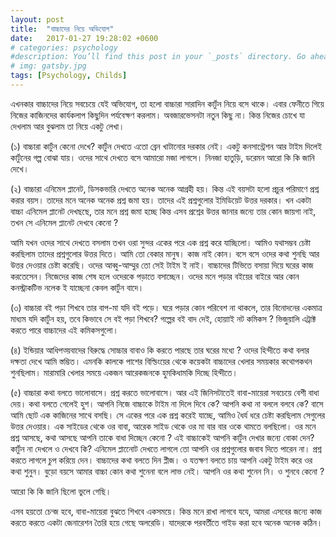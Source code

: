 ```yaml
---
layout: post
title:  "বাচ্চাদের নিয়ে অভিযোগ"
date:   2017-01-27 19:28:02 +0600
# categories: psychology
#description: You’ll find this post in your `_posts` directory. Go ahead and edit it and re-build the site to see your changes. # Add post description (optional)
# img: gatsby.jpg
tags: [Psychology, Childs]
---
```


এখনকার বাচ্চাদের নিয়ে সবচেয়ে যেই অভিযোগ, তা হলো বাচ্চারা সারাদিন কার্টুন নিয়ে বসে থাকে। এবার ফেনীতে গিয়ে নিজের কাজিনদের কার্যকলাপ কিছুদিন পর্যবেক্ষণ করলাম। অবজারভেসনটা নতুন কিছু না। কিন্ত নিজের চোখে যা দেখলাম আর বুঝলাম তা নিয়ে একটু লেখা।

(১) বাচ্চারা কার্টুন কেনো দেখে? কার্টুন দেখতে এতো ব্রেন খাটানোর দরকার নেই। একটু কনসান্ট্রেশন আর টাইম দিলেই কার্টুনের গল্প বোঝা যায়। ওদের সাথে দেখতে বসে আমারো মজা লাগসে। নিনজা হাতুড়ি, ডরেমন আরো কি কি জানি দেখে।

(২) বাচ্চারা এনিমেল প্লানেট, ডিসকভারি দেখতে অনেক অনেক আগ্রহী হয়। কিন্ত এই বয়সটা হলো প্রচুর পরিমাণে প্রশ্ন করার বয়স। তাদের মনে অনেক অনেক প্রশ্ন জমা হয়। তাদের এই প্রশ্নগুলোর ইমিডিয়েট উত্তর দরকার। খন একটা বাচ্চা এনিমেল প্লানেট দেখছছে, তার মনে প্রশ্ন জমা হচ্ছে কিন্ত এসব প্রশ্নের উত্তর জানার জন্যে তার কোন জায়গা নাই, তখন সে এনিমেল প্লানেট দেখবে কেনো ?

আমি যখন ওদের সাথে দেখতে বসলাম তখন ওরা সুন্দর একের পরে এক প্রশ্ন করে যাচ্ছিলো। আমিও যথাসম্ভব চেষ্টা করছিলাম তাদের প্রশ্নগুলোর উত্তর দিতে। আমি তো বেকার মানুষ। কাজ নাই কোন। বসে বসে ওদের কথা শুনছি আর উত্তর দেওয়ার চেষ্টা করেছি। ওদের আব্বু-আম্মুর তো সেই টাইম ই নাই। বাচ্চাদের টিভিতে বসায়া দিয়ে ঘরের কাজ করতেসেন। নিজেদের কাজ শেষ হলে ওদেরকে পড়াতে বসাচ্ছেন। ওদের মনে পড়ার বইয়ের বাইরে আর কোন কনস্ট্রাকটিভ নলেক ই যাচ্ছেনা কেবল কার্টুন বাদে।

(৩) বাচ্চারা বই পড়া শিখবে তার বাপ-মা যদি বই পড়ে। ঘরে পড়ার কোন পরিবেশ না থাকলে, তার বিনোদনের একমাত্র মাধ্যম যদি কার্টুন হয়, তবে কিভাবে সে বই পড়া শিখবে? গল্পের বই বাদ দেই, হোয়াাই নট কমিকস ? ভিজুয়ালি এট্রাক্ট করতে পারে বাচ্চাদের এই কমিকসগুলো।

(৪) ইন্ডিয়ার আধিপত্য়বাদের বিরুদ্ধে সোচ্চার বাবাও কি করতে পারছে তার ঘরের মধ্যে ? ওদের হিন্দীতে কথা বলার দক্ষতা দেখে আমি স্তম্ভিত। এমনকি কালকে পাশের বিল্ডিংয়ের থেকে কয়েকটা বাচ্চাদের খেলার সময়কার কথোপকথন শুনছিলাম। মারামারি খেলার সময়ে একজন আরেকজনকে হুমকিধামকি দিচ্ছে হিন্দীতে।

(৫) বাচ্চারা কথা বলতে ভালোবাসে। প্রশ্ন করতে ভালোবাসে। আর এই জিনিসটাতেই বাবা-মায়েরা সবচেয়ে বেশী বাধা দেয়। কথা বলতে গেলেই হুশ। আপনি নিজে বাচ্চাকে টাইম না দিলে দিবে কে? আপনি কথা না বললে বলবে কে? বাসে আমি ছোট এক কাজিনের সাথে বসছি। সে একের পরে এক প্রশ্ন করেই যাচ্ছে, আমিও ধৈর্য ধরে চেষ্টা করছিলাম সেগুলের উত্তর দেওয়ার। এক সাইডের থেকে ওর বাবা, আরেক সাইড থেকে ওর মা বার বার ওকে থামতে বলছিলো। ওর মনে প্রশ্ন আসছে, কথা আসছে আপনি তাকে বাধা দিচ্ছেন কেনো ? এই বাচ্চাকেই আপনি কার্টুন দেখার জন্যে বোকা দেন? কার্টুন না দেখলে ও দেখবে কি? এনিমেল প্লানেোট দেখতে লাগলে তো আপনি ওর প্রশ্নগুলোর জবাব দিতে পারেন না। প্রশ্ন করতে লাগলে চুপ করিয়ে দেন।
বাচ্চাদের কথা বলতে দিন প্লীজ। ও যতক্ষণ বলতে চায় আপনি একটু টাইম করে ওর কথা শুনুন।
বুড়ো বয়সে আমার বাচ্চা কোন কথা শুনেনা বলে লাভ নেই। আপনি ওর কথা শুনেন নি। ও শুনবে কেনো ?

আরো কি কি জানি ছিলো ভুলে গেছি।

এসব হয়তো চেন্জ হবে, বাবা-মায়েরা বুঝতে শিখবে একসময়ে। কিন্ত মনে রাখা লাগবে যযে, আমরা এসবের জন্যে কাজ করতে করতে একটা জেনারেশন তৈরি হয়ে গেছে অলরেডি। যাদেরকে পরবর্তীতে গাইড করা হবে অনেক অনেক কঠিন।

